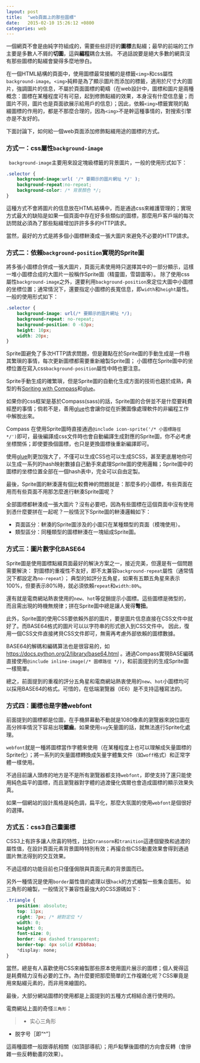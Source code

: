 ```yaml
---
layout: post
title:  "web頁面上的那些圖標"
date:   2015-02-10 15:26:12 +0800
categories: web
---
```



一個網頁不會是由純字符組成的，需要些些訏訏的**圖標**去點綴；最早的前端的工作主要是多數人不屑的**切圖**，這與**編程**耦合太弱。
不過話說要是絕大多數的網頁沒有那些圖標的點綴會變得多麼地慘白。

在一個HTML結構的頁面中，使用圖標最常接觸的是標籤`<img>`和css屬性`background-image`。`<img>`純粹是為了顯示圖片而添加的標籤，適用於尺寸大的圖片，強調圖片的信息，不屬於頁面圖標的範疇（在web設計中，圖標和圖片是兩種概念：圖標在某種程度可有可惡，起到修飾點綴的效果，本身沒有什麼信息量；而圖片不同，圖片也是頁面欲展示給用戶的信息）；因此，依賴`<img>`標籤實現的點綴圖標的作用的，都是不那麼合理的，因為`<img>`不是幹這種事情的，對搜索引擎亦是不友好的。

下面討論下，如何給一個web頁面添加修飾點綴用途的圖標的方式。

### 方式一：css屬性`background-image`

` background-image`主要用來設定塊級標籤的背景圖片，一般的使用形式如下：

```css
.selector {
    background-image:url( '/* 要顯示的圖片網址 */' );
    background-repeat:no-repeat;
    background-color: /* 背景顏色 */;
}
```

這種方式不會將圖片的信息放在HTML結構中，而是通過css來維護管理的；實現方式最大的缺陷是如果一個頁面中存在好多些類似的圖標，那麼用戶客戶端的每次訪問就必須為了那些點綴增加許許多多的HTTP請求。

當然，最好的方式是將多個小圖標軿湊成一張大圖片來避免不必要的HTTP請求。

### 方式二：依賴`background-position`實現的Sprite圖

將多張小圖標合併成一張大圖片，頁面元素使用時只選擇其中的一部分顯示，這樣一堆小圖標合成的大圖片一般稱作Sprite圖（精靈圖，雪碧圖等）。
除了使用css屬性`background-image`之外，還要利用`background-position`來定位大圖中小圖標的坐標位置；通常情況下，還要指定小圖標的長寬信息，即`width`和`height`屬性。一般的使用形式如下：

```css
.selector {
    background-image: url(/* 要顯示的圖片網址 */);
    background-repeat: no-repeat;
    background-position: 0 -63px;
    height: 10px;
    width: 20px;
}
```

Sprite圖避免了多次HTTP請求問題，但是難點在於Sprite圖的手動生成是一件極其繁瑣的事情，每次更新圖標都需要重新繪製Sprite圖；
小圖標在Sprite圖中的坐標位置在寫入css`background-position`屬性中時也要注意。

Sprite手動生成的確繁瑣，但是Sprite圖的自動化生成方面的技術也趨於成熟，典型的有[Spriting with Compass](http://compass-style.org/help/tutorials/spriting/)和[glue](https://github.com/jorgebastida/glue)。

如果你的css框架是基於Compass(sass)的話，Sprite圖的合併並不是什麼要耗費經歷的事情；倘若不是，善用[glue](https://github.com/jorgebastida/glue)也會讓你從在折騰圖像處理軟件的非編程工作中解脫出來。

Compass 在使用Sprite圖時直接通過`@include icon-sprite('/* 小圖標路徑 */')`即可，最後編譯成css文件時也會自動編譯生成對應的Sprite圖，你不必考慮坐標關係；即使要換個圖標，也只是更換圖標後重新編譯即可。

使用[glue](https://github.com/jorgebastida/glue)則更加強大了，不僅可以生成CSS也可以生成SCSS，甚至更底層地你可以生成一系列的hash映射數據自己動手來處理Sprite圖的使用邏輯；Sprite圖中的圖標的坐標位置全部在一個hash表中，完全可以自由定製。

最後，Sprite圖的軿湊還有個比較費神的問題就是：那麼多的小圖標，有些頁面在用而有些頁面不用那怎麼進行軿湊Sprite圖呢？

全部圖標都軿湊成一張大圖片？沒有必要吧，因為有些圖標在這個頁面中沒有使用到憑什麼要拼在一起呢？一般情況下Sprite圖的軿湊邏輯如下：
- 頁面區分：軿湊的Sprite圖涉及的小圖只在某種類型的頁面（模塊使用）。
- 類型區分：同種類型的圖標軿湊在一塊組成Sprite圖。

### 方式三：圖片數字化BASE64
Sprite圖是使用圖標點綴頁面最好的解決方案之一，接近完美，但還是有一個問題需要解決：
對圖標的重複性不友好，即不太兼容`background-repeat`屬性（通常情況下都設定為`no-repeat`）；
典型的如評分五角星，如果有五顆五角星來表示100%，但要表示80%時，就必須依賴`repeat`和`width:80%`。

還有就是電商網站熱衷使用的`new`、`hot`等促銷提示小圖標。這些圖標是微型的，而且需出現的時機無規律；拼在Sprite圖中總是讓人覺得**彆扭**。

此外，Sprite圖的使用CSS要依賴外部的圖片，要是圖片信息直接在CSS文件中就好了。而BASE64格式的圖片可以以字符串的形式嵌入到CSS文件中。
因此，復用一個CSS文件直接拷貝CSS文件即可，無需再考慮外部依賴的圖標數據。

BASE64的解碼和編碼算法也是很容易的，如 https://docs.python.org/2/library/base64.html 。通過Compass實現BASE編碼直接使用`@include inline-image(/* 圖標路徑 */)`，和前面提到的生成Sprite圖一樣簡單。

總之，前面提到的重複的評分五角星和電商網站熱衷使用的`new`、`hot`小圖標均可以採用BASE64的格式。可惜的，在低端瀏覽器（IE6）是不支持這種寫法的。

### 方式四：圖標也是字體webfont

前面提到的圖標都是位圖，在手機屏幕動不動就是1080像素的瀏覽器來說位圖在高分辨率情況下容易出現**鋸齒**。如果使用`svg`矢量圖的話，就無法進行Sprite化處理。

`webfont`就是一種將圖標當作字體來使用（在某種程度上也可以理解成矢量圖標的Sprite化）；將一系列的矢量圖標轉換成矢量字體集文件（如`woff`格式）和正常字體一樣使用。

不過目前讓人頭疼的地方是不是所有瀏覽器都支持`webfont`，即使支持了還只能使用純色扁平的圖標，而且瀏覽器對字體的過渡優化偶爾也會造成圖標的顯示效果失真。

如果一個網站的設計風格是純色調，扁平化，那麼大氛圍的使用`webfont`是個很好的選擇。

### 方式五：css3自己畫圖標

CSS3上有許多讓人欣喜的特性，比如`transorm`和`tranition`這連個變換和過渡的屬性值，在設計頁面元素背景圖時特別有效；再撮合些CSS動畫效果會得到通過圖片無法得到的交互效果。

不過這樣的功能目前也只僅僅侷限與頁面元素的背景圖而已。

另外一種情況是使用`border`屬性值的處理以很`hack`的方式繪製一些集合圖形。
如三角形<i class="fa fa-caret-up fa-fw"></i>的繪製，一般情況下兼容性最強大的CSS源碼如下：

```css
.triangle {
    position: absolute;
    top: 11px;
    right: 7px; /* 絕對定位 */
    width: 0;
    height: 0;
    font-size: 0;
    border: 4px dashed transparent;
    border-top: 4px solid #2bb8aa;
    *display: none;
}
```

當然，總是有人喜歡使用CSS來繪製那些原本使用圖片展示的圖標；個人覺得這是耗費精力沒有必要的工作。為什麼要把那麼簡單的工作複雜化呢？CSS畢竟是用來點綴元素的，而非用來繪圖的。

最後，大部分網站圖標的使用都是上面提到的五種方式相結合進行使用的。

電商網站上面的奇怪`三角形`：

> - 实心三角形<i class="fa fa-star fa-fw"></i>
- 脱字号［即“^”］

這兩種圖標一般跟導航相關（如頂部導航）；用戶點擊後圖標的方向會反轉（會摻雜一些反轉動畫的效果）。
